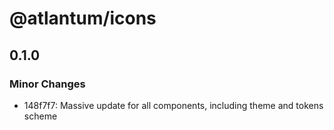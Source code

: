 # @atlantum/icons

## 0.1.0
### Minor Changes

- 148f7f7: Massive update for all components, including theme and tokens scheme
